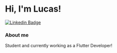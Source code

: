 # Hi, I'm Lucas!

[![Linkedin Badge](https://img.shields.io/badge/-LinkedIn-blue?style=flat-square&logo=Linkedin&logoColor=white&link=https://www.linkedin.com/in/luccjov/)](https://www.linkedin.com/in/luccjov/)


### About me
Student and currently working as a Flutter Developer!

